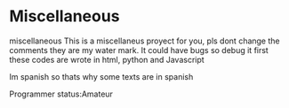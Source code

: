 # Miscellaneous
miscellaneous
This is a miscellaneus proyect for you, pls dont change the comments they are my water mark.
It could have bugs so debug it first 
these codes are wrote in html, python and Javascript

Im spanish so thats why some texts are in spanish

Programmer status:Amateur
